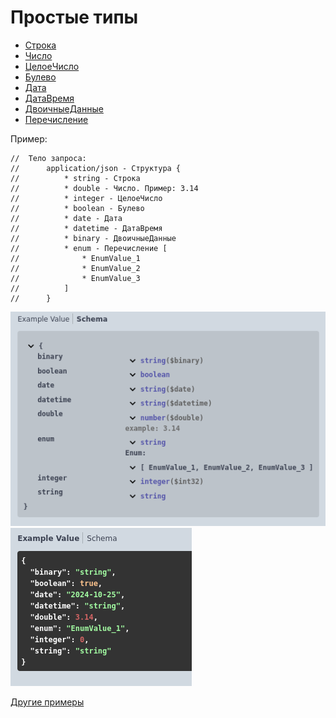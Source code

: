 # Простые типы

- <u>Строка</u>
- <u>Число</u>
- <u>ЦелоеЧисло</u>
- <u>Булево</u>
- <u>Дата</u>
- <u>ДатаВремя</u>
- <u>ДвоичныеДанные</u>
- <u>Перечисление</u>

Пример:
```bsl
//	Тело запроса:
//		application/json - Структура {
//			* string - Строка
//			* double - Число. Пример: 3.14
//			* integer - ЦелоеЧисло
//          * boolean - Булево
//          * date - Дата
//          * datetime - ДатаВремя
//          * binary - ДвоичныеДанные
//          * enum - Перечисление [
//              * EnumValue_1   
//              * EnumValue_2
//              * EnumValue_3
//          ]
//		}
```

![simple_schema](../images/simple_schema.png) ![simple](../images/simple.png)

[Другие примеры](../../../examples/EDT/src/HTTPServices/Types/Module.bsl)
